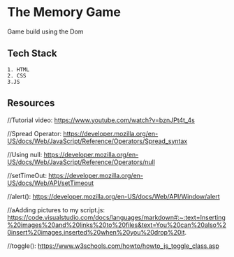 # The Memory Game
Game build using the Dom


## Tech Stack
    1. HTML
    2. CSS
    3.JS

## Resources

//Tutorial video:
https://www.youtube.com/watch?v=bznJPt4t_4s

//Spread Operator:
https://developer.mozilla.org/en-US/docs/Web/JavaScript/Reference/Operators/Spread_syntax

//Using null:
https://developer.mozilla.org/en-US/docs/Web/JavaScript/Reference/Operators/null

//setTimeOut:
https://developer.mozilla.org/en-US/docs/Web/API/setTimeout

//alert():
https://developer.mozilla.org/en-US/docs/Web/API/Window/alert

//aAdding pictures to my script.js:
https://code.visualstudio.com/docs/languages/markdown#:~:text=Inserting%20images%20and%20links%20to%20files&text=You%20can%20also%20insert%20images,inserted%20when%20you%20drop%20it.

//toggle():
https://www.w3schools.com/howto/howto_js_toggle_class.asp